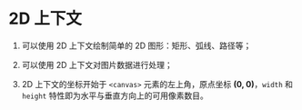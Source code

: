 # 2D 上下文
1. 可以使用 2D 上下文绘制简单的 2D 图形：矩形、弧线、路径等；

2. 可以使用 2D 上下文对图片数据进行处理；

3. 2D 上下文的坐标开始于 `<canvas>` 元素的左上角，原点坐标 **(0, 0)**，`width` 和 `height` 特性即为水平与垂直方向上的可用像素数目。
